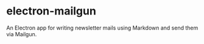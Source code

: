 # electron-mailgun
An Electron app for writing newsletter mails using Markdown and send them via Mailgun.
